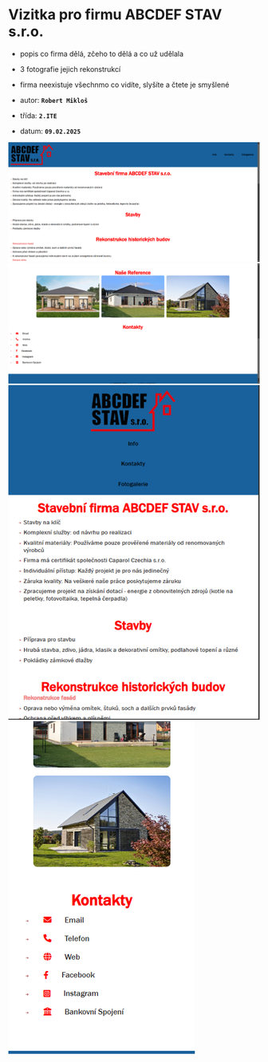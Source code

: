 # Vizitka pro firmu ABCDEF STAV s.r.o.
- popis co firma dělá, zčeho to dělá a co už udělala
- 3 fotografie jejich rekonstrukcí
- firma neexistuje všechnmo co vidíte, slyšíte a čtete je smyšlené

- autor: **`Robert Mikloš`**
- třída: **`2.ITE`**
- datum: **`09.02.2025`**

![první screenshot](full_1.png)
![první screenshot](full_2.png)
![první screenshot](sm_1.png)
![první screenshot](sm_2.png)
